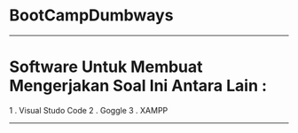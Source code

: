 # BootCampDumbways
-------------------------
# Software Untuk Membuat Mengerjakan Soal Ini Antara Lain : 

1 . Visual Studo Code
2 . Goggle
3 . XAMPP

-------------------------
